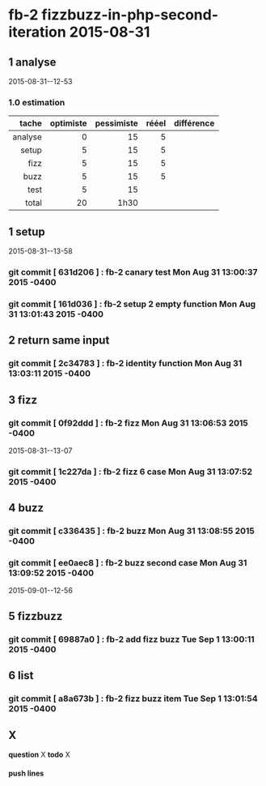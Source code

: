 # fb-2 fizzbuzz-in-php-second-iteration 2015-08-31

## 1 analyse
 2015-08-31--12-53

### 1.0 estimation

  tache              | optimiste | pessimiste | rééel | différence
  ------------------:|----------:|-----------:|------:|----------
  analyse            | 0         |  15        | 5      |
  setup              | 5         | 15         | 5
  fizz               | 5          | 15        | 5      |
  buzz               | 5          | 15        | 5      |
  test               | 5          | 15        |       |
  total              | 20         | 1h30      |       |


## 1 setup
 2015-08-31--13-58
### git commit [ 631d206 ] :  fb-2 canary test  Mon Aug 31 13:00:37 2015 -0400
### git commit [ 161d036 ] :  fb-2 setup 2 empty function  Mon Aug 31 13:01:43 2015 -0400


## 2 return same input
### git commit [ 2c34783 ] :  fb-2 identity function  Mon Aug 31 13:03:11 2015 -0400

## 3 fizz
### git commit [ 0f92ddd ] :  fb-2 fizz  Mon Aug 31 13:06:53 2015 -0400

2015-08-31--13-07
### git commit [ 1c227da ] :  fb-2 fizz 6 case  Mon Aug 31 13:07:52 2015 -0400


## 4 buzz
### git commit [ c336435 ] :  fb-2 buzz  Mon Aug 31 13:08:55 2015 -0400
### git commit [ ee0aec8 ] :  fb-2 buzz second case  Mon Aug 31 13:09:52 2015 -0400

 2015-09-01--12-56
## 5 fizzbuzz
### git commit [ 69887a0 ] :  fb-2 add fizz buzz  Tue Sep 1 13:00:11 2015 -0400


## 6 list
### git commit [ a8a673b ] :  fb-2 fizz buzz item  Tue Sep 1 13:01:54 2015 -0400

## X
__question__ X
__todo__ X



#### push lines ####

